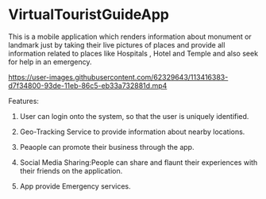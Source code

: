 # VirtualTouristGuideApp
This is a mobile application which renders information about monument or landmark just by 
taking their live pictures of places and provide all information related to places like
Hospitals , Hotel and Temple and also seek for help in an emergency.

https://user-images.githubusercontent.com/62329643/113416383-d7f34800-93de-11eb-86c5-eb33a732881d.mp4

Features:

1. User can login onto the system, so that the user is uniquely identified.

2. Geo-Tracking Service to provide information about nearby locations.

3. Peaople can promote their business through the app.

4. Social Media Sharing:People can share and flaunt their experiences with their friends on the application.

5. App provide Emergency services.
